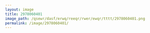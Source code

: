 ```yaml
---
layout: image
title: 2978060401
image_path: /qsewr/dasf/erwq/reeqr/rwer/ewqr/tttt/2978060401.png
permalink: /image/2978060401/
---
```


